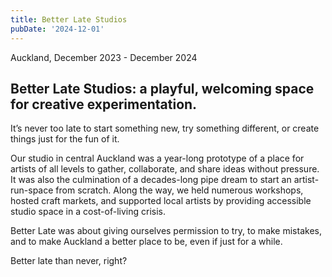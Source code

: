 ```yaml
---
title: Better Late Studios
pubDate: '2024-12-01'
---
```


Auckland, December 2023 - December 2024


## Better Late Studios: a playful, welcoming space for creative experimentation.

It’s never too late to start something new, try something different, or create things just for the fun of it.

Our studio in central Auckland was a year-long prototype of a place for artists of all levels to gather, collaborate, and share ideas without pressure. It was also the culmination of a decades-long pipe dream to start an artist-run-space from scratch. Along the way, we held numerous workshops, hosted craft markets, and supported local artists by providing accessible studio space in a cost-of-living crisis. 

Better Late was about giving ourselves permission to try, to make mistakes, and to make Auckland a better place to be, even if just for a while. 

Better late than never, right?
